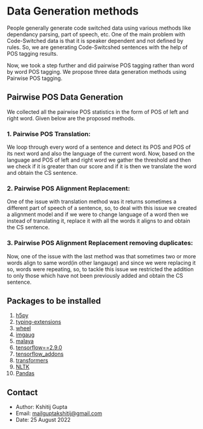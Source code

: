 # Data Generation methods

People generally generate code switched data using various methods like dependancy parsing, part of speech, etc. One of the main problem with Code-Switched data is that it is speaker dependent and not defined by rules. So, we are generating Code-Switcshed sentences with the help of POS tagging results.

Now, we took a step further and did pairwise POS tagging rather than word by word POS tagging. We propose three data generation methods using Pairwise POS tagging.  

## Pairwise POS Data Generation
We collected all the pairwise POS statistics in the form of POS of left and right word. Given below are the proposed methods.

### 1. Pairwise POS Translation: 
We loop through every word of a sentence and detect its POS and POS of its next word and also the language of the current word. Now, based on the language and POS of left and right word we gather the threshold and then we check if it is greater than our score and if it is then we translate the word and obtain the CS sentence.

### 2. Pairwise POS Alignment Replacement:
One of the issue with translation method was it returns sometimes a different part of speech of a sentence, so, to deal with this issue we created a alignment model and if we were to change language of a word then we instead of translating it, replace it with all the words it aligns to and obtain the CS sentence.

### 3. Pairwise POS Alignment Replacement removing duplicates:
Now, one of the issue with the last method was that sometimes two or more words align to same word(in other langauge) and since we were replacing it so, words were repeating, so, to tackle this issue we restricted the addition to only those which have not been previously added and obtain the CS sentence.

## Packages to be installed 
1. [h5py](https://pypi.org/project/h5py/)
2. [typing-extensions](https://pypi.org/project/typing-extensions/)
3. [wheel](https://pypi.org/project/wheel/)
4. [imgaug](https://pypi.org/project/imgaug/)
5. [malaya](https://pypi.org/project/malaya/)
6. [tensorflow==2.9.0](https://pypi.org/project/tensorflow/)
7. [tensorflow_addons](https://pypi.org/project/tensorflow-addons/)
8. [transformers](https://pypi.org/project/transformers3/)
9. [NLTK](https://pypi.org/project/nltk/)
10. [Pandas](https://pypi.org/project/pandas/)

## Contact 
- Author: Kshitij Gupta
- Email: mailguptakshitij@gmail.com
- Date: 25 August 2022
